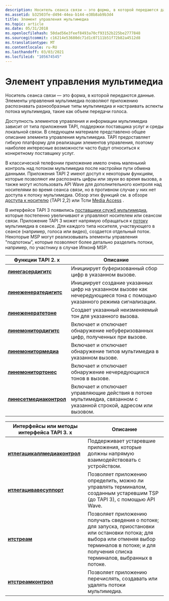 ```yaml
---
description: Носитель сеанса связи — это форма, в которой передаются данные. Элементы управления мультимедиа позволяют приложению распознавать разнообразные типы мультимедиа и настраивать аспекты потока мультимедиа, такие как объем передачи голоса.
ms.assetid: b32503fe-d494-44ea-b144-e38b8ab9b3d4
title: Элемент управления мультимедиа
ms.topic: article
ms.date: 05/31/2018
ms.openlocfilehash: 50dad56e3feef8493a70cf93152b225be2777848
ms.sourcegitcommit: c16214e53680dc71d1c07111b51f72b82a4512d8
ms.translationtype: MT
ms.contentlocale: ru-RU
ms.lasthandoff: 03/03/2021
ms.locfileid: "105674545"
---
```

# <a name="media-control"></a>Элемент управления мультимедиа

Носитель сеанса связи — это форма, в которой передаются данные. Элементы управления мультимедиа позволяют приложению распознавать разнообразные типы мультимедиа и настраивать аспекты потока мультимедиа, такие как объем передачи голоса.

Доступность элементов управления и информации мультимедиа зависит от типа приложения TAPI, поддержки поставщика услуг и среды локальной связи. В следующем материале представлено общее описание элемента управления мультимедиа. TAPI предоставляет гибкую платформу для реализации элементов управления, поэтому наиболее интересные возможности часто будут относиться к конкретному поставщику услуг.

В классической телефонии приложение имело очень маленький контроль над потоком мультимедиа после настройки пути обмена данными. Приложения TAPI 2 имеют доступ к некоторым функциям, которые позволяют им распознать цифры или звуки во время вызова, а также могут использовать API Wave для дополнительного контроля над носителями во время сеанса связи, но в противном случае у них нет доступа к потоку мультимедиа. Обзор этих функций см. в обзоре [доступа к носителю](./media-access.md) (TAPI 2,2) или Тспи [Media Access](/previous-versions/windows/desktop/legacy/ms725240(v=vs.85)) .

В интерфейсе TAPI 3 появились [поставщики служб мультимедиа](about-the-media-service-provider-msp-.md), которые постепенно увеличивают и управляют носителем или сеансом связи. Приложение TAPI 3 может напрямую обращаться к [потоку](stream-objects.md) мультимедиа в сеансе. Для каждого типа носителя, участвующего в сеансе (например, голоса или видео), создается отдельный поток. Некоторые MSP могут реализовывать элементы управления "подпотокы", которые позволяют более детально разделить потоки, например, по участнику в случае Ипконф MSP.



| Функции TAPI 2. x                                          | Описание                                                                                                                |
|-------------------------------------------------------------|----------------------------------------------------------------------------------------------------------------------------|
| [**линегасердигитс**](/windows/win32/api/tapi/nf-tapi-linegatherdigits)       | Инициирует буферизованный сбор цифр в указанном вызове.                                                          |
| [**линеженератедигитс**](/windows/win32/api/tapi/nf-tapi-linegeneratedigits)   | Инициирует создание указанных цифр на указанном вызове как нечередующиеся тона с помощью указанного режима сигнализации. |
| [**линеженератетоне**](/windows/win32/api/tapi/nf-tapi-linegeneratetone)       | Создает указанный неизменяемый тон для указанного вызова.                                                               |
| [**линемонитордигитс**](/windows/win32/api/tapi/nf-tapi-linemonitordigits)     | Включает и отключает обнаружение небуферизованных цифр, полученных при вызове.                                              |
| [**линемонитормедиа**](/windows/win32/api/tapi/nf-tapi-linemonitormedia)       | Включает и отключает обнаружение типов мультимедиа в указанном вызове.                                                   |
| [**линемонитортонес**](/windows/win32/api/tapi/nf-tapi-linemonitortones)       | Включает и отключает обнаружение нечередующихся тонов в вызове.                                                            |
| [**линесетмедиаконтрол**](/windows/win32/api/tapi/nf-tapi-linesetmediacontrol) | Включает и отключает управляющие действия в потоке мультимедиа, связанном с указанной строкой, адресом или вызовом.             |



 



| Интерфейсы или методы интерфейса TAPI 3. x                               | Описание                                                                                                                                                                                            |
|--------------------------------------------------------------|--------------------------------------------------------------------------------------------------------------------------------------------------------------------------------------------------------|
| [**итлегацикаллмедиаконтрол**](/windows/desktop/api/tapi3if/nn-tapi3if-itlegacycallmediacontrol) | Поддерживает устаревшие приложения, которые должны напрямую взаимодействовать с устройством.                                                                                                                             |
| [**итлегацивавесуппорт**](/windows/desktop/api/tapi3if/nn-tapi3if-itlegacywavesupport)           | Позволяет приложению определить, можно ли управлять терминалом, созданным устаревшим TSP (до TAPI 3), с помощью API Wave.                                                                        |
| [**итстреам**](/windows/win32/api/tapi3if/nn-tapi3if-itstream)                                 | Позволяет приложению получать сведения о потоке; для запуска, приостановки или остановки потока; для выбора или отменяя выбор терминалов в потоке; и для получения списка терминалов, выбранных в потоке. |
| [**итстреамконтрол**](/windows/win32/api/tapi3if/nn-tapi3if-itstreamcontrol)                   | Позволяет приложению перечислять, создавать или удалять потоки мультимедиа.                                                                                                                                   |



 

 

 

